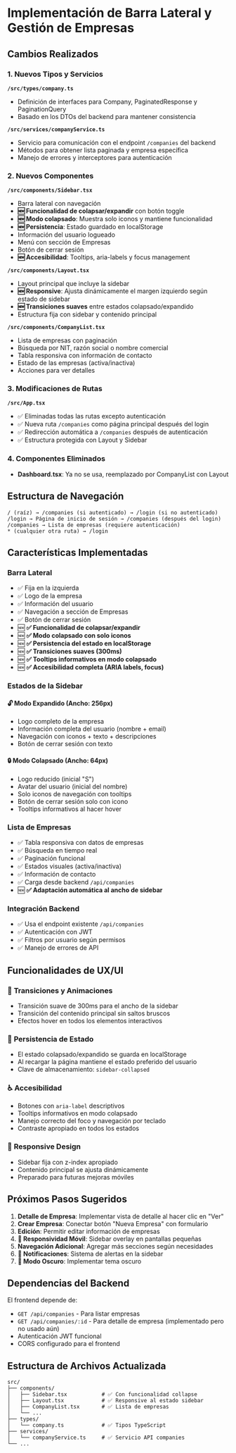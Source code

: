 # Implementación de Barra Lateral y Gestión de Empresas

## Cambios Realizados

### 1. Nuevos Tipos y Servicios

**`/src/types/company.ts`**
- Definición de interfaces para Company, PaginatedResponse y PaginationQuery
- Basado en los DTOs del backend para mantener consistencia

**`/src/services/companyService.ts`**
- Servicio para comunicación con el endpoint `/companies` del backend
- Métodos para obtener lista paginada y empresa específica
- Manejo de errores y interceptores para autenticación

### 2. Nuevos Componentes

**`/src/components/Sidebar.tsx`**
- Barra lateral con navegación
- **🆕 Funcionalidad de colapsar/expandir** con botón toggle
- **🆕 Modo colapsado**: Muestra solo iconos y mantiene funcionalidad
- **🆕 Persistencia**: Estado guardado en localStorage
- Información del usuario logueado
- Menú con sección de Empresas
- Botón de cerrar sesión
- **🆕 Accesibilidad**: Tooltips, aria-labels y focus management

**`/src/components/Layout.tsx`**
- Layout principal que incluye la sidebar
- **🆕 Responsive**: Ajusta dinámicamente el margen izquierdo según estado de sidebar
- **🆕 Transiciones suaves** entre estados colapsado/expandido
- Estructura fija con sidebar y contenido principal

**`/src/components/CompanyList.tsx`**
- Lista de empresas con paginación
- Búsqueda por NIT, razón social o nombre comercial
- Tabla responsiva con información de contacto
- Estado de las empresas (activa/inactiva)
- Acciones para ver detalles

### 3. Modificaciones de Rutas

**`/src/App.tsx`**
- ✅ Eliminadas todas las rutas excepto autenticación
- ✅ Nueva ruta `/companies` como página principal después del login
- ✅ Redirección automática a `/companies` después de autenticación
- ✅ Estructura protegida con Layout y Sidebar

### 4. Componentes Eliminados

- **Dashboard.tsx**: Ya no se usa, reemplazado por CompanyList con Layout

## Estructura de Navegación

```
/ (raíz) → /companies (si autenticado) → /login (si no autenticado)
/login → Página de inicio de sesión → /companies (después del login)
/companies → Lista de empresas (requiere autenticación)
* (cualquier otra ruta) → /login
```

## Características Implementadas

### Barra Lateral
- ✅ Fija en la izquierda
- ✅ Logo de la empresa
- ✅ Información del usuario
- ✅ Navegación a sección de Empresas
- ✅ Botón de cerrar sesión
- 🆕 **✅ Funcionalidad de colapsar/expandir**
- 🆕 **✅ Modo colapsado con solo iconos**
- 🆕 **✅ Persistencia del estado en localStorage**
- 🆕 **✅ Transiciones suaves (300ms)**
- 🆕 **✅ Tooltips informativos en modo colapsado**
- 🆕 **✅ Accesibilidad completa (ARIA labels, focus)**

### Estados de la Sidebar

#### 🔓 **Modo Expandido (Ancho: 256px)**
- Logo completo de la empresa
- Información completa del usuario (nombre + email)
- Navegación con iconos + texto + descripciones
- Botón de cerrar sesión con texto

#### 🔒 **Modo Colapsado (Ancho: 64px)**
- Logo reducido (inicial "S")
- Avatar del usuario (inicial del nombre)
- Solo iconos de navegación con tooltips
- Botón de cerrar sesión solo con icono
- Tooltips informativos al hacer hover

### Lista de Empresas
- ✅ Tabla responsiva con datos de empresas
- ✅ Búsqueda en tiempo real
- ✅ Paginación funcional
- ✅ Estados visuales (activa/inactiva)
- ✅ Información de contacto
- ✅ Carga desde backend `/api/companies`
- 🆕 **✅ Adaptación automática al ancho de sidebar**

### Integración Backend
- ✅ Usa el endpoint existente `/api/companies`
- ✅ Autenticación con JWT
- ✅ Filtros por usuario según permisos
- ✅ Manejo de errores de API

## Funcionalidades de UX/UI

### 🎨 **Transiciones y Animaciones**
- Transición suave de 300ms para el ancho de la sidebar
- Transición del contenido principal sin saltos bruscos
- Efectos hover en todos los elementos interactivos

### 💾 **Persistencia de Estado**
- El estado colapsado/expandido se guarda en localStorage
- Al recargar la página mantiene el estado preferido del usuario
- Clave de almacenamiento: `sidebar-collapsed`

### ♿ **Accesibilidad**
- Botones con `aria-label` descriptivos
- Tooltips informativos en modo colapsado
- Manejo correcto del foco y navegación por teclado
- Contraste apropiado en todos los estados

### 📱 **Responsive Design**
- Sidebar fija con z-index apropiado
- Contenido principal se ajusta dinámicamente
- Preparado para futuras mejoras móviles

## Próximos Pasos Sugeridos

1. **Detalle de Empresa**: Implementar vista de detalle al hacer clic en "Ver"
2. **Crear Empresa**: Conectar botón "Nueva Empresa" con formulario
3. **Edición**: Permitir editar información de empresas
4. **📱 Responsividad Móvil**: Sidebar overlay en pantallas pequeñas
5. **Navegación Adicional**: Agregar más secciones según necesidades
6. **🔔 Notificaciones**: Sistema de alertas en la sidebar
7. **🌙 Modo Oscuro**: Implementar tema oscuro

## Dependencias del Backend

El frontend depende de:
- `GET /api/companies` - Para listar empresas
- `GET /api/companies/:id` - Para detalle de empresa (implementado pero no usado aún)
- Autenticación JWT funcional
- CORS configurado para el frontend

## Estructura de Archivos Actualizada

```
src/
├── components/
│   ├── Sidebar.tsx           # ✅ Con funcionalidad collapse
│   ├── Layout.tsx            # ✅ Responsive al estado sidebar
│   ├── CompanyList.tsx       # ✅ Lista de empresas
│   └── ...
├── types/
│   └── company.ts            # ✅ Tipos TypeScript
├── services/
│   └── companyService.ts     # ✅ Servicio API companies
└── ...
``` 